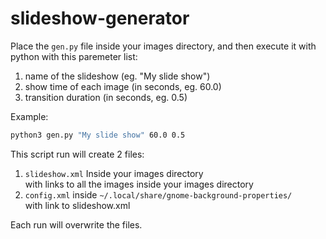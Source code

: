 # slideshow-generator
Place the `gen.py` file inside your images directory, and then execute it with python with this paremeter list:
1) name of the slideshow (eg. "My slide show")
2) show time of each image (in seconds, eg. 60.0)
3) transition duration (in seconds, eg. 0.5)

Example:
```bash
python3 gen.py "My slide show" 60.0 0.5
```

This script run will create 2 files:
1) `slideshow.xml` Inside your images directory  
with links to all the images inside your images directory 
2) `config.xml` inside `~/.local/share/gnome-background-properties/`  
with link to slideshow.xml

Each run will overwrite the files.
